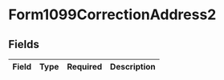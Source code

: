# Form1099CorrectionAddress2


## Fields

| Field       | Type        | Required    | Description |
| ----------- | ----------- | ----------- | ----------- |